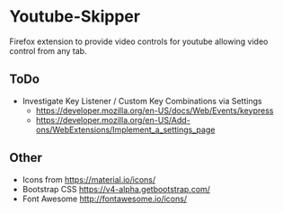 # Youtube-Skipper

Firefox extension to  provide video controls for youtube allowing video control from any tab.


## ToDo

- Investigate Key Listener / Custom Key Combinations via Settings
    - https://developer.mozilla.org/en-US/docs/Web/Events/keypress
    - https://developer.mozilla.org/en-US/Add-ons/WebExtensions/Implement_a_settings_page


## Other

- Icons from https://material.io/icons/
- Bootstrap CSS https://v4-alpha.getbootstrap.com/
- Font Awesome http://fontawesome.io/icons/
